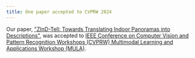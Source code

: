 ```yaml
---
title: One paper accepted to CVPRW 2024
---
```


Our paper, <a href="">"ZInD-Tell: Towards Translating Indoor Panoramas into Descriptions"</a>, was accepted to [IEEE Conference on Computer Vision and Pattern Recognition Workshops (CVPRW) Multimodal Learning and Applications Workshop (MULA)](https://mula-workshop.github.io/).
